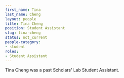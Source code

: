 ```yaml
---
first_name: Tina
last_name: Cheng
layout: people
title: Tina Cheng
position: Student Assistant
slug: tina-cheng
status: not_current
people-category:
- student
roles:
- Student Assistant
---
```

Tina Cheng was a past Scholars' Lab Student Assistant.


